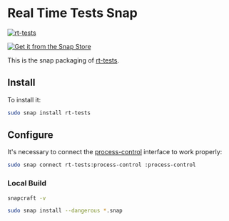 
# Real Time Tests Snap 

[![rt-tests](https://snapcraft.io/rt-tests/badge.svg)](https://snapcraft.io/rt-tests)

[![Get it from the Snap Store](https://snapcraft.io/static/images/badges/en/snap-store-black.svg)](https://snapcraft.io/rt-tests)

This is the snap packaging of
[rt-tests](https://wiki.linuxfoundation.org/realtime/documentation/howto/tools/rt-tests).



## Install

To install it:

```bash
sudo snap install rt-tests
```

## Configure

It's necessary to connect the [process-control](https://snapcraft.io/docs/process-control-interface) interface to work properly:

```bash
sudo snap connect rt-tests:process-control :process-control
```

### Local Build

```bash
snapcraft -v

sudo snap install --dangerous *.snap
```
